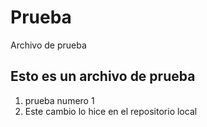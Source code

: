 # Prueba
Archivo de prueba
## Esto es un archivo de prueba
1. prueba numero 1
2. Este cambio lo hice en el repositorio local

